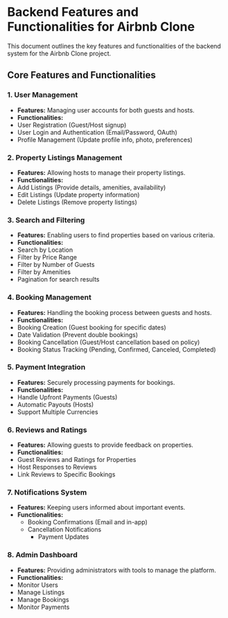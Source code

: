 # Backend Features and Functionalities for Airbnb Clone

This document outlines the key features and functionalities of the backend system for the Airbnb Clone project.

## Core Features and Functionalities

### 1. User Management

* **Features:** Managing user accounts for both guests and hosts.
* **Functionalities:**
* User Registration (Guest/Host signup)
* User Login and Authentication (Email/Password, OAuth)
* Profile Management (Update profile info, photo, preferences)

### 2. Property Listings Management

* **Features:** Allowing hosts to manage their property listings.
* **Functionalities:**
* Add Listings (Provide details, amenities, availability)
* Edit Listings (Update property information)
* Delete Listings (Remove property listings)

### 3. Search and Filtering

* **Features:** Enabling users to find properties based on various criteria.
* **Functionalities:**
* Search by Location
* Filter by Price Range
* Filter by Number of Guests
* Filter by Amenities
* Pagination for search results

### 4. Booking Management

* **Features:** Handling the booking process between guests and hosts.
* **Functionalities:**
* Booking Creation (Guest booking for specific dates)
* Date Validation (Prevent double bookings)
* Booking Cancellation (Guest/Host cancellation based on policy)
* Booking Status Tracking (Pending, Confirmed, Canceled, Completed)

### 5. Payment Integration

* **Features:** Securely processing payments for bookings.
* **Functionalities:**
* Handle Upfront Payments (Guests)
* Automatic Payouts (Hosts)
* Support Multiple Currencies

### 6. Reviews and Ratings

* **Features:** Allowing guests to provide feedback on properties.
* **Functionalities:**
* Guest Reviews and Ratings for Properties
* Host Responses to Reviews
* Link Reviews to Specific Bookings

### 7. Notifications System

* **Features:** Keeping users informed about important events.
* **Functionalities:**
  * Booking Confirmations (Email and in-app)
  * Cancellation Notifications
    * Payment Updates

### 8. Admin Dashboard

* **Features:** Providing administrators with tools to manage the platform.
* **Functionalities:**
* Monitor Users
* Manage Listings
* Manage Bookings
* Monitor Payments

